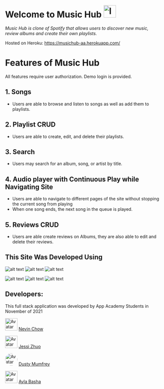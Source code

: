 # Welcome to Music Hub <img src="https://cdn.onlinewebfonts.com/svg/img_2248.png" alt="logo" width="40" height="40"/> 

_Music Hub is clone of Spotify that allows users to discover new music, review albums and create their own playlists._

Hosted on Heroku: https://musichub-aa.herokuapp.com/

# Features of Music Hub

All features require user authorization. Demo login is provided.

## 1. Songs 
* Users are able to browse and listen to songs as well as add them to playlists. 

## 2. Playlist CRUD
* Users are able to create, edit, and delete their playlists. 

## 3. Search 
* Users may search for an album, song, or artist by title.

## 4. Audio player with Continuous Play while Navigating Site
* Users are able to navigate to different pages of the site without stopping the current song from playing
* When one song ends, the next song in the queue is played.
 
## 5. Reviews CRUD
* Users are able create reviews on Albums, they are also able to edit and delete their reviews.

## This Site Was Developed Using

![alt text](https://camo.githubusercontent.com/a194f5f466da233b84ca5728247f6bc3c338d2d7b80041784dd81e1a6dbc8afd/68747470733a2f2f696d672e736869656c64732e696f2f62616467652f2d507974686f6e2d3337373641423f7374796c653d666c61742d737175617265266c6f676f3d507974686f6e266c6f676f436f6c6f723d776869746526)
 ![alt text](https://camo.githubusercontent.com/4791603fce2a6866ee2fb00bca2b48ea26bc934fa054a2fe63da4ae3e8518c10/68747470733a2f2f696d672e736869656c64732e696f2f62616467652f2d52656163742d3631444146423f6c6f676f3d5265616374266c6f676f436f6c6f723d333333333333)
![alt text](https://camo.githubusercontent.com/37b03eda8464fa74e1a7343cbac75fc9d3803a68a3a0d5b6fad3162437dc59cb/68747470733a2f2f696d672e736869656c64732e696f2f62616467652f2d4a6176615363726970742d4637444631453f6c6f676f3d4a617661536372697074266c6f676f436f6c6f723d333333333333)

![alt text](https://camo.githubusercontent.com/5a611392726e9c4479fb9e8d838bc0cee31474cea29e4b3b3faf33e378803033/68747470733a2f2f696d672e736869656c64732e696f2f62616467652f2d506f737467726553514c2d3333363739313f6c6f676f3d506f737467726553514c266c6f676f436f6c6f723d7768697465)
![alt text](https://camo.githubusercontent.com/3b6655d2610a0c0ecfaaaea3b5947ddcf1689f3762a1a4c4f62069db730db015/68747470733a2f2f696d672e736869656c64732e696f2f62616467652f2d466c61736b2d3030303030303f7374796c653d666c61742d737175617265266c6f676f3d466c61736b266c6f676f436f6c6f723d7768697465)
![alt text](https://camo.githubusercontent.com/f70d9d9438b04e316fbba35c08d92860203762cec6212ef53ddd02d930014866/68747470733a2f2f696d672e736869656c64732e696f2f62616467652f2d435353332d3135373242363f6c6f676f3d43535333)

## Developers: 
This full stack application was developed by App Academy Students in November of 2021

<img style="height:auto;" alt="Avatar" width="40" height="40" class="avatar avatar-user width-full border color-bg-primary" src="https://avatars.githubusercontent.com/u/84898586?v=4">  [Nevin Chow](https://github.com/nevinchow/) 


<img style="height:auto;" alt="Avatar" width="40" height="40" class="avatar avatar-user width-full border color-bg-primary" src="https://avatars.githubusercontent.com/u/85664864?v=4"> [Jessi Zhuo](https://github.com/zyingzhuo) 

<img style="border-radius:50%;" alt="Avatar" width="40" height="40" class="avatar avatar-user width-full border color-bg-primary" src="https://avatars.githubusercontent.com/u/85353431?v=4"> [Dusty Mumfrey](https://github.com/Dusttoo)

<img style="height:auto;" alt="Avatar" width="40" height="40" class="avatar avatar-user width-full border color-bg-primary" src="https://avatars.githubusercontent.com/u/68717338?v=4"> [Ayla Basha](https://github.com/spacegray)


